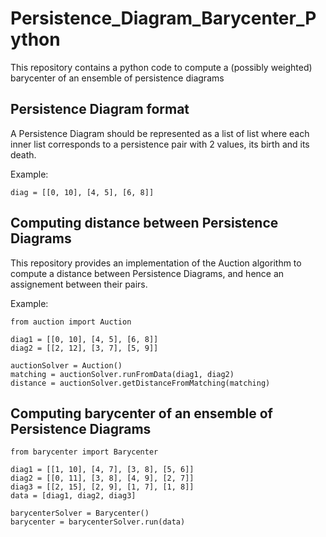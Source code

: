 # Persistence_Diagram_Barycenter_Python

This repository contains a python code to compute a (possibly weighted) barycenter of an ensemble of persistence diagrams

## Persistence Diagram format
A Persistence Diagram should be represented as a list of list where each inner list corresponds to a persistence pair with 2 values, its birth and its death.

Example:
```
diag = [[0, 10], [4, 5], [6, 8]]
```

## Computing distance between Persistence Diagrams

This repository provides an implementation of the Auction algorithm to compute a distance between Persistence Diagrams, and hence an assignement between their pairs.

Example:
```
from auction import Auction

diag1 = [[0, 10], [4, 5], [6, 8]]
diag2 = [[2, 12], [3, 7], [5, 9]]

auctionSolver = Auction()
matching = auctionSolver.runFromData(diag1, diag2)
distance = auctionSolver.getDistanceFromMatching(matching)
```

## Computing barycenter of an ensemble of Persistence Diagrams

```
from barycenter import Barycenter

diag1 = [[1, 10], [4, 7], [3, 8], [5, 6]]
diag2 = [[0, 11], [3, 8], [4, 9], [2, 7]]
diag3 = [[2, 15], [2, 9], [1, 7], [1, 8]]
data = [diag1, diag2, diag3]

barycenterSolver = Barycenter()
barycenter = barycenterSolver.run(data)
```
